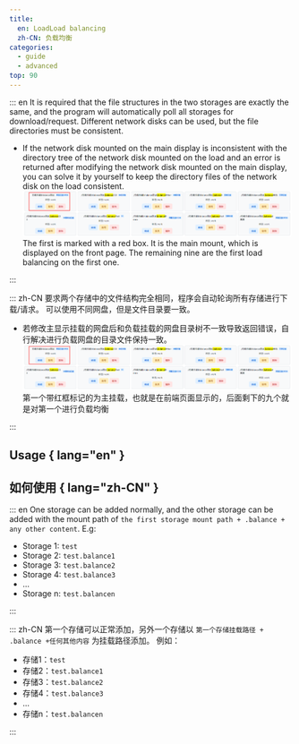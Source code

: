 ```yaml
---
title:
  en: LoadLoad balancing
  zh-CN: 负载均衡
categories:
  - guide
  - advanced
top: 90
---
```


::: en
It is required that the file structures in the two storages are exactly the same, and the program will automatically poll all storages for download/request.
Different network disks can be used, but the file directories must be consistent.

- If the network disk mounted on the main display is inconsistent with the directory tree of the network disk mounted on the load and an error is returned after modifying the network disk mounted on the main display, you can solve it by yourself to keep the directory files of the network disk on the load consistent.
  ![](/img/advanced/balance.png)
  The first is marked with a red box. It is the main mount, which is displayed on the front page. The remaining nine are the first load balancing on the first one.

:::

::: zh-CN
要求两个存储中的文件结构完全相同，程序会自动轮询所有存储进行下载/请求。
可以使用不同网盘，但是文件目录要一致。

- 若修改主显示挂载的网盘后和负载挂载的网盘目录树不一致导致返回错误，自行解决进行负载网盘的目录文件保持一致。
  ![](/img/advanced/balance.png)
  第一个带红框标记的为主挂载，也就是在前端页面显示的，后面剩下的九个就是对第一个进行负载均衡

:::

## Usage { lang="en" }

## 如何使用 { lang="zh-CN" }

::: en
One storage can be added normally, and the other storage can be added with the mount path of `the first storage mount path + .balance + any other content`.
E.g:

- Storage 1: `test`
- Storage 2: `test.balance1`
- Storage 3: `test.balance2`
- Storage 4: `test.balance3`
- ...
- Storage n: `test.balancen`

:::

::: zh-CN
第一个存储可以正常添加，另外一个存储以 `第一个存储挂载路径 + .balance +任何其他内容` 为挂载路径添加。
例如：

- 存储1：`test`
- 存储2：`test.balance1`
- 存储3：`test.balance2`
- 存储4：`test.balance3`
- ...
- 存储n：`test.balancen`

:::
